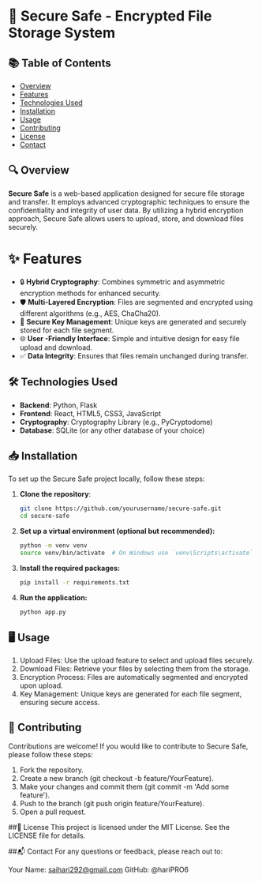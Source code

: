 # 🚀 Secure Safe - Encrypted File Storage System

## 📚 Table of Contents
- [Overview](#overview)
- [Features](#features)
- [Technologies Used](#technologies-used)
- [Installation](#installation)
- [Usage](#usage)
- [Contributing](#contributing)
- [License](#license)
- [Contact](#contact)

## 🔍 Overview
**Secure Safe** is a web-based application designed for secure file storage and transfer. It employs advanced cryptographic techniques to ensure the confidentiality and integrity of user data. By utilizing a hybrid encryption approach, Secure Safe allows users to upload, store, and download files securely.

# ✨ Features
- 🔒 **Hybrid Cryptography**: Combines symmetric and asymmetric encryption methods for enhanced security.
- 🛡️ **Multi-Layered Encryption**: Files are segmented and encrypted using different algorithms (e.g., AES, ChaCha20).
- 🔑 **Secure Key Management**: Unique keys are generated and securely stored for each file segment.
- 🌐 **User -Friendly Interface**: Simple and intuitive design for easy file upload and download.
- ✅ **Data Integrity**: Ensures that files remain unchanged during transfer.

## 🛠️ Technologies Used
- **Backend**: Python, Flask
- **Frontend**: React, HTML5, CSS3, JavaScript
- **Cryptography**: Cryptography Library (e.g., PyCryptodome)
- **Database**: SQLite (or any other database of your choice)

## 📥 Installation
To set up the Secure Safe project locally, follow these steps:

1. **Clone the repository**:
   ```bash
   git clone https://github.com/yourusername/secure-safe.git
   cd secure-safe  
2. **Set up a virtual environment (optional but recommended):**
    ```bash
    python -m venv venv
    source venv/bin/activate  # On Windows use `venv\Scripts\activate`
3. **Install the required packages:**
    ```bash
    pip install -r requirements.txt
4. **Run the application:**
    ```bash
    python app.py

## 🖥️ Usage
1. Upload Files: Use the upload feature to select and upload files securely.
2. Download Files: Retrieve your files by selecting them from the storage.
3. Encryption Process: Files are automatically segmented and encrypted upon upload.
4. Key Management: Unique keys are generated for each file segment, ensuring secure access.

## 🤝 Contributing
Contributions are welcome! If you would like to contribute to Secure Safe, please follow these steps:
1. Fork the repository.
2. Create a new branch (git checkout -b feature/YourFeature).
3. Make your changes and commit them (git commit -m 'Add some feature').
4. Push to the branch (git push origin feature/YourFeature).
5. Open a pull request.

##📄 License
This project is licensed under the MIT License. See the LICENSE file for details.

##📬 Contact
For any questions or feedback, please reach out to:

Your Name: saihari292@gmail.com
GitHub: @hariPRO6
